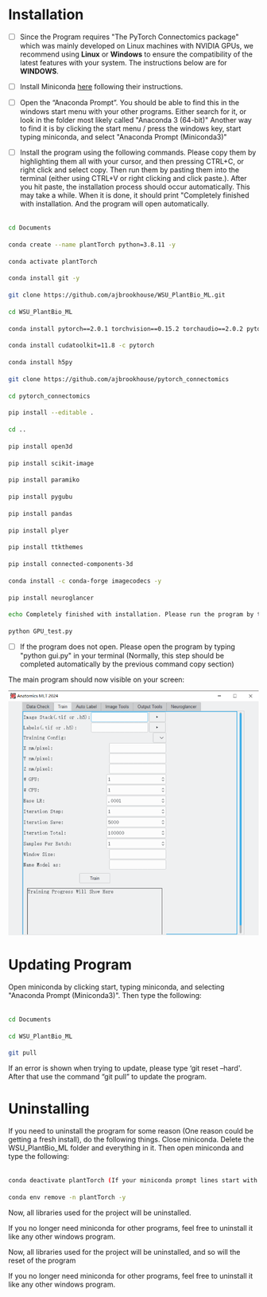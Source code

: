# Installation

- [ ] Since the Program requires "The PyTorch Connectomics package" which was mainly developed on Linux machines with NVIDIA GPUs, we recommend using **Linux** or **Windows** to ensure the compatibility of the latest features with your system. The instructions below are for **WINDOWS**. 

- [ ] Install Miniconda [here](https://docs.conda.io/en/latest/miniconda.html) following their instructions. 

- [ ] Open the “Anaconda Prompt”. You should be able to find this in the windows start menu with your other programs. Either search for it, or look in the folder most likely called "Anaconda 3 (64-bit)" Another way to find it is by clicking the start menu / press the windows key, start typing miniconda, and select "Anaconda Prompt (Miniconda3)" 

- [ ] Install the program using the following commands. Please copy them by highlighting them all with your cursor, and then pressing CTRL+C, or right click and select copy. Then run them by pasting them into the terminal (either using CTRL+V or right clicking and click paste.). After you hit paste, the installation process should occur automatically. This may take a while. When it is done, it should print "Completely finished with installation. And the program will open automatically.

```bash 

cd Documents 

conda create --name plantTorch python=3.8.11 -y 

conda activate plantTorch 

conda install git -y 

git clone https://github.com/ajbrookhouse/WSU_PlantBio_ML.git 

cd WSU_PlantBio_ML 

conda install pytorch==2.0.1 torchvision==0.15.2 torchaudio==2.0.2 pytorch-cuda=11.8 -c pytorch -c nvidia 

conda install cudatoolkit=11.8 -c pytorch 

conda install h5py 

git clone https://github.com/ajbrookhouse/pytorch_connectomics 

cd pytorch_connectomics 

pip install --editable . 

cd .. 

pip install open3d 

pip install scikit-image 

pip install paramiko 

pip install pygubu 

pip install pandas 

pip install plyer 

pip install ttkthemes 

pip install connected-components-3d 

conda install -c conda-forge imagecodecs -y 

pip install neuroglancer 

echo Completely finished with installation. Please run the program by typing 'python gui.py' 

python GPU_test.py 
``` 

- [ ] If the program does not open. Please open the program by typing "python gui.py" in your terminal (Normally, this step should be completed automatically by the previous command copy section) 

The main program should now visible on your screen: 

![screenshot of first screen that opens when you open program](../screenshots/trainTab.png) 

  

# Updating Program

Open miniconda by clicking start, typing miniconda, and selecting "Anaconda Prompt (Miniconda3)". Then type the following: 

```bash 

cd Documents 

cd WSU_PlantBio_ML 

git pull 

``` 

If an error is shown when trying to update, please type ‘git reset –hard'. After that use the command “git pull” to update the program.  

# Uninstalling 

If you need to uninstall the program for some reason (One reason could be getting a fresh install), do the following things. Close miniconda. Delete the WSU_PlantBio_ML folder and everything in it. Then open miniconda and type the following: 

  

```bash 

conda deactivate plantTorch (If your miniconda prompt lines start with (plantTorch). If they say (base), please skip this line/step) 

conda env remove -n plantTorch -y 

``` 

Now, all libraries used for the project will be uninstalled. 

If you no longer need miniconda for other programs, feel free to uninstall it like any other windows program. 

Now, all libraries used for the project will be uninstalled, and so will the reset of the program

If you no longer need miniconda for other programs, feel free to uninstall it like any other windows program.


